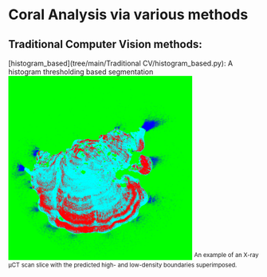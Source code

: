 # Coral Analysis via various methods
## Traditional Computer Vision methods:
[histogram_based](tree/main/Traditional CV/histogram_based.py): A histogram thresholding based segmentation
<img src="https://github.com/SimonZeng7108/Coral_Analysis/blob/main/Traditional%20CV/histogram.png">
<sup>An example of an X-ray µCT scan slice with the predicted high- and low-density boundaries superimposed.</sup>

